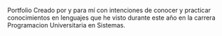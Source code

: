 Portfolio Creado por y para mí con intenciones de conocer y practicar conocimientos en lenguajes que he visto durante este año en la carrera Programacion Universitaria en Sistemas.
